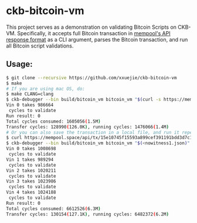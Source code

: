 # ckb-bitcoin-vm

This project serves as a demonstration on validating Bitcoin Scripts on CKB-VM. Specifically, it accepts full Bitcoin transaction in [mempool's API response format](https://mempool.space/docs/api/rest#get-transaction) as a CLI argument, parses the Bitcoin transaction, and run all Bitcoin script validations.

## Usage:

```bash
$ git clone --recursive https://github.com/xxuejie/ckb-bitcoin-vm
$ make
# If you are using mac OS, do:
$ make CLANG=clang
$ ckb-debugger --bin build/bitcoin_vm bitcoin_vm "$(curl -s https://mempool.space/api/tx/382b61d20ad4fce5764aae6f4d4e7fa10abbb3f9ed8692fb262b70a3ed494d5c)"
Vin 0 takes 986664
 cycles to validate
Run result: 0
Total cycles consumed: 1605056(1.5M)
Transfer cycles: 128990(126.0K), running cycles: 1476066(1.4M)
# Or you can also save the transaction in a local file, and run it repeatedly:
$ curl https://mempool.space/api/tx/15e10745f15593a899cef391191bdd3d7c12412cc4696b7bcb669d0feadc8521 > nowitness1.json
$ ckb-debugger --bin build/bitcoin_vm bitcoin_vm "$(<nowitness1.json)"
Vin 0 takes 1008698
 cycles to validate
Vin 1 takes 989294
 cycles to validate
Vin 2 takes 1020211
 cycles to validate
Vin 3 takes 1023986
 cycles to validate
Vin 4 takes 1024188
 cycles to validate
Run result: 0
Total cycles consumed: 6612526(6.3M)
Transfer cycles: 130154(127.1K), running cycles: 6482372(6.2M)
```
